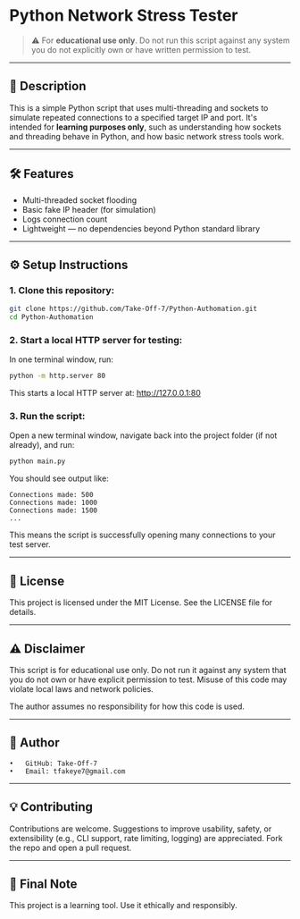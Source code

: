 # Python Network Stress Tester

> ⚠️ For **educational use only**. Do not run this script against any system you do not explicitly own or have written permission to test.

---

## 📖 Description

This is a simple Python script that uses multi-threading and sockets to simulate repeated connections to a specified target IP and port. It's intended for **learning purposes only**, such as understanding how sockets and threading behave in Python, and how basic network stress tools work.

---

## 🛠 Features

- Multi-threaded socket flooding
- Basic fake IP header (for simulation)
- Logs connection count
- Lightweight — no dependencies beyond Python standard library

---

## ⚙️ Setup Instructions

### 1. Clone this repository:

```bash
git clone https://github.com/Take-Off-7/Python-Authomation.git
cd Python-Authomation
```

### 2. Start a local HTTP server for testing:

In one terminal window, run:

```bash
python -m http.server 80
```

This starts a local HTTP server at:
http://127.0.0.1:80

### 3. Run the script:

Open a new terminal window, navigate back into the project folder (if not already), and run:

```bash
python main.py
```
You should see output like:
```
Connections made: 500
Connections made: 1000
Connections made: 1500
...
```
This means the script is successfully opening many connections to your test server.

---

## 📄 License

This project is licensed under the MIT License. See the LICENSE file for details.

---

## ⚠️ Disclaimer

This script is for educational use only. Do not run it against any system that you do not own or have explicit permission to test. Misuse of this code may violate local laws and network policies.

The author assumes no responsibility for how this code is used.

---

## 👤 Author
	•	GitHub: Take-Off-7
	•	Email: tfakeye7@gmail.com

---

## 💡 Contributing

Contributions are welcome. Suggestions to improve usability, safety, or extensibility (e.g., CLI support, rate limiting, logging) are appreciated. Fork the repo and open a pull request.

---

## 🏁 Final Note

This project is a learning tool. Use it ethically and responsibly.